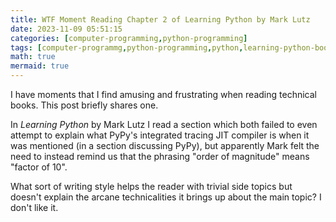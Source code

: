 ```yaml
---
title: WTF Moment Reading Chapter 2 of Learning Python by Mark Lutz
date: 2023-11-09 05:51:15
categories: [computer-programming,python-programming]
tags: [computer-programmg,python-programming,python,learning-python-book,mark-lutz,pypy,jit,just-in-time-compiler,order-of-magnitude,compiler,mark-lutz,integrated-tracing-jit-compiler]
math: true
mermaid: true
---
```


I have moments that I find amusing and frustrating when reading technical books. This post briefly shares one.

In *Learning Python* by Mark Lutz I read a section which both failed to even attempt to explain what PyPy's integrated tracing JIT compiler is when it was mentioned (in a section discussing PyPy), but apparently Mark felt the need to instead remind us that the phrasing "order of magnitude" means "factor of 10". 

What sort of writing style helps the reader with trivial side topics but doesn't explain the arcane technicalities it brings up about the main topic? I don't like it.
